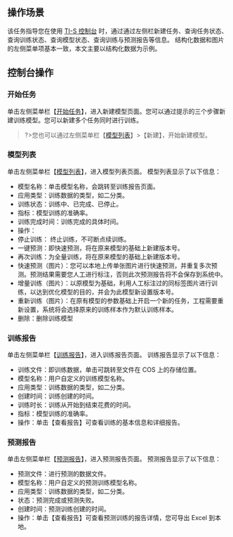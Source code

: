 ## 操作场景
该任务指导您在使用 [TI-S 控制台](https://console.cloud.tencent.com/tis) 时，通过通过左侧栏新建任务、查询任务状态、查询训练状态、查询模型状态、查询训练与预测报告等信息。
结构化数据和图片的左侧菜单项基本一致，本文主要以结构化数据为示例。

## 控制台操作
### 开始任务
单击左侧菜单栏【[开始任务](https://console.cloud.tencent.com/tis/start)】，进入新建模型页面。您可以通过提示的三个步骤新建训练模型。您可以新建多个任务同时进行训练。
>?>您也可以通过左侧菜单栏【[模型列表](https://console.cloud.tencent.com/tis/modules)】>【新建】，开始新建模型。

### 模型列表
单击左侧菜单栏【[模型列表](https://console.cloud.tencent.com/tis/modules)】，进入模型列表页面。
模型列表显示了以下信息：
- 模型名称：单击模型名称，会跳转至训练报告页面。
- 应用类型：训练数据的类型，如二分类。
- 训练状态：训练中、已完成、已停止。
- 指标：模型训练的准确率。
- 训练完成时间：训练完成的具体时间。
- 操作：
 -  停止训练： 终止训练，不可断点续训练。
 -  一键预测：即快速预测，将在原来模型的基础上新建版本号。
 -  再次训练：为全量训练，将在原来模型的基础上新建版本号。
 -  快速预测（图片）：您可以本地上传单张图片进行快速预测，并重复多次预测。预测结果需要您人工进行标注，否则此次预测报告将不会保存到系统中。
 -  增量训练（图片）：以原模型为基础，利用人工标注过的同标签图片进行训练，以达到优化模型的目的，并会为此模型新设置版本号。
 -  重新训练（图片）：在原有模型的参数基础上开启一个新的任务，工程需要重新设置，系统将会选择原来的训练样本作为默认训练样本。
 -  删除：删除训练模型


### 训练报告
单击左侧菜单栏【[训练报告](https://console.cloud.tencent.com/tis/report/train)】，进入训练报告页面。
训练报告显示了以下信息：
- 训练文件：即训练数据，单击可跳转至文件在 COS 上的存储位置。 
- 模型名称：用户自定义的训练模型名称。
- 应用类型：训练数据的类型，如二分类。
- 创建时间：训练创建的时间。
- 训练时长：训练从开始到结束花费的时间。
- 指标：模型训练的准确率。
- 操作：单击【查看报告】可查看训练的基本信息和详细报告。

### 预测报告
单击左侧菜单栏【[预测报告](https://console.cloud.tencent.com/tis/report/prediction)】，进入预测报告页面。
预测报告显示了以下信息：
- 预测文件：进行预测的数据文件。
- 模型名称：用户自定义的预测训练模型名称。
- 应用类型：训练数据的类型，如二分类。
- 状态：预测完成或预测失败。
- 创建时间：预测训练创建的时间。
- 操作：单击【查看报告】可查看预测训练的报告详情，您可导出 Excel 到本地。


  






